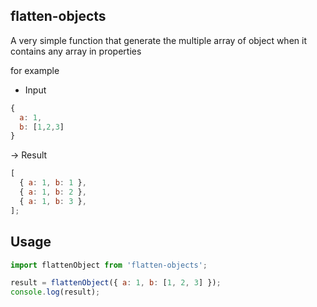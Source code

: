 ## flatten-objects

A very simple function that generate the multiple array of object when it contains any array in properties

for example

- Input

```js
{
  a: 1,
  b: [1,2,3]
}
```

-> Result

```js
[
  { a: 1, b: 1 },
  { a: 1, b: 2 },
  { a: 1, b: 3 },
];
```

## Usage

```js
import flattenObject from 'flatten-objects';

result = flattenObject({ a: 1, b: [1, 2, 3] });
console.log(result);
```
